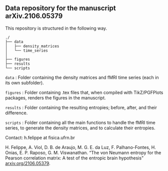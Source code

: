 ## Data repository for the manuscript arXiv.2106.05379

This repository is structured in the following way.

	./
	├── data
	│   ├── density_matrices
	│   └── time_series
	│
	├── figures
	├── results
	└── scripts

```data``` : Folder containing the density matrices and fMRI time series (each
in its own subfolder).

```figures``` : Folder containing .tex files that, when compiled with
TikZ/PGFPlots packages, renders the figures in the manuscript.

```results``` : Folder containing the resulting entropies; before, after,
and their difference.

```scripts``` : Folder containing all the main functions to handle the 
fMRI time series, to generate the density matrices, and to calculate
their entropies.


Contact: h.felippe at fisica.ufrn.br

H. Felippe, A. Viol, D. B. de Araujo, M. G. E. da Luz, F. Palhano-Fontes, H.
Onias, E. P. Raposo, G. M. Viswanathan. “The von Neumann entropy for the Pearson
correlation matrix: A test of the entropic brain hypothesis” 
[arxiv.org/2106.05379](https://arxiv.org/abs/2106.05379).
